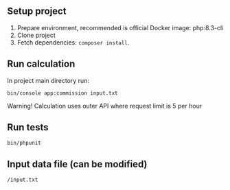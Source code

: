 ## Setup project

1. Prepare environment, recommended is official Docker image: php:8.3-cli
2. Clone project
3. Fetch dependencies: `composer install`.

## Run calculation

In project main directory run:

`bin/console app:commission input.txt`

Warning! Calculation uses outer API where request limit is 5 per hour

## Run tests
`bin/phpunit`

## Input data file (can be modified)

`/input.txt`
